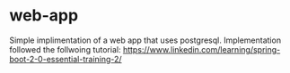 # web-app
Simple implimentation of a web app that uses postgresql. Implementation followed the follwoing tutorial: https://www.linkedin.com/learning/spring-boot-2-0-essential-training-2/
